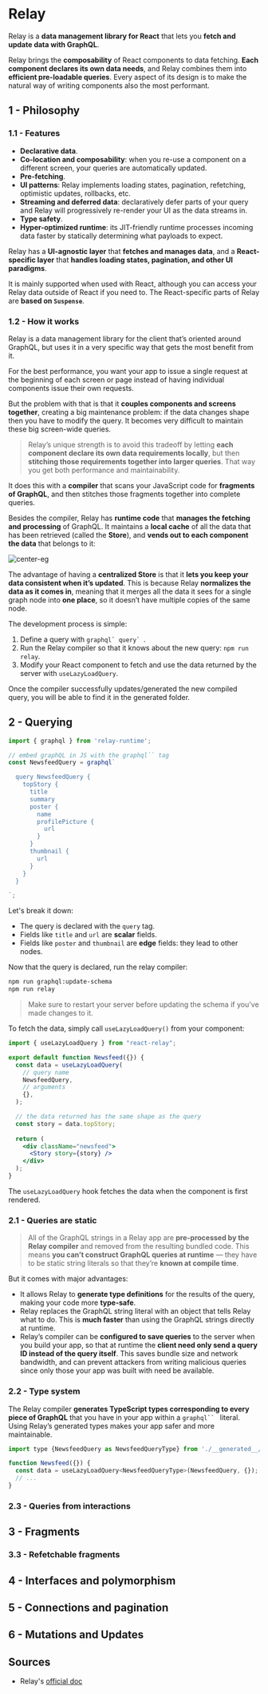 [//]: # (TITLE Relay)
[//]: # (ENDPOINT /relay)

# Relay

Relay is a **data management library for React** that lets you **fetch and update data with GraphQL**.

Relay brings the **composability** of React components to data fetching. **Each component declares its own data needs**, and Relay combines them into **efficient pre-loadable queries**. Every aspect of its design is to make the natural way of writing components also the most performant.

## 1 - Philosophy

### 1.1 - Features

- **Declarative data**.
- **Co-location and composability**: when you re-use a component on a different screen, your queries are automatically updated.
- **Pre-fetching**.
- **UI patterns**: Relay implements loading states, pagination, refetching, optimistic updates, rollbacks, etc.
- **Streaming and deferred data**: declaratively defer parts of your query and Relay will progressively re-render your UI as the data streams in.
- **Type safety**.
- **Hyper-optimized runtime**: its JIT-friendly runtime processes incoming data faster by statically determining what payloads to expect.

Relay has a **UI-agnostic layer** that **fetches and manages data**, and a **React-specific layer** that **handles loading states, pagination, and other UI paradigms**. 

It is mainly supported when used with React, although you can access your Relay data outside of React if you need to. The React-specific parts of Relay are **based on `Suspense`**.

### 1.2 - How it works

Relay is a data management library for the client that’s oriented around GraphQL, but uses it in a very specific way that gets the most benefit from it.

For the best performance, you want your app to issue a single request at the beginning of each screen or page instead of having individual components issue their own requests. 

But the problem with that is that it **couples components and screens together**, creating a big maintenance problem: if the data changes shape then you have to modify the query. It becomes very difficult to maintain these big screen-wide queries.

> Relay’s unique strength is to avoid this tradeoff by letting **each component declare its own data requirements locally**, but then **stitching those requirements together into larger queries**. That way you get both performance and maintainability.

It does this with a **compiler** that scans your JavaScript code for **fragments of GraphQL**, and then stitches those fragments together into complete queries.

Besides the compiler, Relay has **runtime code** that **manages the fetching and processing** of GraphQL. It maintains a **local cache** of all the data that has been retrieved (called the **Store**), and **vends out to each component the data** that belongs to it:

![center-eg](relay.png)

The advantage of having a **centralized Store** is that it **lets you keep your data consistent when it’s updated**. This is because Relay **normalizes the data as it comes in**, meaning that it merges all the data it sees for a single graph node into **one place**, so it doesn’t have multiple copies of the same node.

The development process is simple:

1. Define a query with ```graphql` query` ```.
2. Run the Relay compiler so that it knows about the new query: `npm run relay`.
3. Modify your React component to fetch and use the data returned by the server with `useLazyLoadQuery`.

Once the compiler successfully updates/generated the new compiled query, you will be able to find it in the generated folder.

## 2 - Querying

```js
import { graphql } from 'relay-runtime';

// embed graphQL in JS with the graphql`` tag
const NewsfeedQuery = graphql`

  query NewsfeedQuery {
    topStory {
      title
      summary
      poster {
        name
        profilePicture {
          url
        }
      }
      thumbnail {
        url
      }
    }
  }

`;
```

Let's break it down:

- The query is declared with the `query` tag.
- Fields like `title` and `url` are **scalar** fields.
- Fields like `poster` and `thumbnail` are **edge** fields: they lead to other nodes.

Now that the query is declared, run the relay compiler:

```bash
npm run graphql:update-schema
npm run relay
```

> Make sure to restart your server before updating the schema if you've made changes to it.

To fetch the data, simply call `useLazyLoadQuery()` from your component:

```jsx
import { useLazyLoadQuery } from "react-relay";

export default function Newsfeed({}) {
  const data = useLazyLoadQuery(
    // query name
    NewsfeedQuery,
    // arguments
    {},
  );

  // the data returned has the same shape as the query
  const story = data.topStory;
  
  return (
    <div className="newsfeed">
      <Story story={story} />
    </div>
  );
}
```

The `useLazyLoadQuery` hook fetches the data when the component is first rendered.

### 2.1 - Queries are static

> All of the GraphQL strings in a Relay app are **pre-processed by the Relay compiler** and removed from the resulting bundled code. This means **you can’t construct GraphQL queries at runtime** — they have to be static string literals so that they’re **known at compile time**.

But it comes with major advantages:

- It allows Relay to **generate type definitions** for the results of the query, making your code more **type-safe**.
- Relay replaces the GraphQL string literal with an object that tells Relay what to do. This is **much faster** than using the GraphQL strings directly at runtime.
- Relay’s compiler can be **configured to save queries** to the server when you build your app, so that at runtime the **client need only send a query ID instead of the query itself**. This saves bundle size and network bandwidth, and can prevent attackers from writing malicious queries since only those your app was built with need be available.

### 2.2 - Type system

The Relay compiler **generates TypeScript types corresponding to every piece of GraphQL** that you have in your app within a `graphql`` ` literal. Using Relay’s generated types makes your app safer and more maintainable.

```js
import type {NewsfeedQuery as NewsfeedQueryType} from './__generated__/NewsfeedQuery.graphql';

function Newsfeed({}) {
  const data = useLazyLoadQuery<NewsfeedQueryType>(NewsfeedQuery, {});
  // ...
}
```

### 2.3 - Queries from interactions

## 3 - Fragments

### 3.3 - Refetchable fragments

## 4 - Interfaces and polymorphism

## 5 - Connections and pagination

## 6 - Mutations and Updates

## Sources

- Relay's [official doc](https://relay.dev/docs/)
